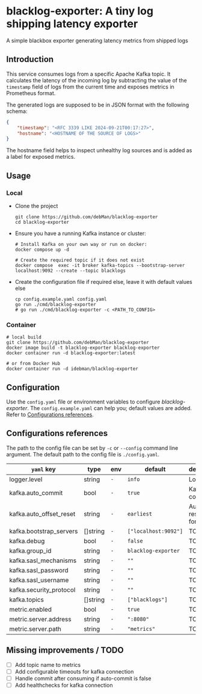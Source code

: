 # blacklog-exporter: A tiny log shipping latency exporter

A simple blackbox exporter generating latency metrics from shipped logs

## Introduction

This service consumes logs from a specific Apache Kafka topic. It calculates the latency of the incoming log by subtracting the value of the `timestamp` field of logs from the current time and exposes metrics in Prometheus format.

The generated logs are supposed to be in JSON format with the following schema:

```json
{
    "timestamp": "<RFC 3339 LIKE 2024-09-21T00:17:27>",
    "hostname": "<HOSTNAME OF THE SOURCE OF LOGS>"
}
```

The hostname field helps to inspect unhealthy log sources and is added as a label for exposed metrics.

## Usage

### Local

- Clone the project

  ``` shell
  git clone https://github.com/debMan/blacklog-exporter
  cd blacklog-exporter
  ```

- Ensure you have a running Kafka instance or cluster:

  ``` shell
  # Install Kafka on your own way or run on docker:
  docker compose up -d

  # Create the required topic if it does not exist
  docker compose  exec -it broker kafka-topics --bootstrap-server localhost:9092 --create --topic blacklogs
  ```

- Create the configuration file if required else, leave it with default values else

  ``` shell
  cp config.example.yaml config.yaml
  go run ./cmd/blacklog-exporter
  # go run ./cmd/blacklog-exporter -c <PATH_TO_CONFIG>
  ```

### Container

``` shell
# local build
git clone https://github.com/debMan/blacklog-exporter
docker image build -t blacklog-exporter blacklog-exporter
docker container run -d blacklog-exporter:latest

# or from Docker Hub
docker container run -d idebman/blacklog-exporter
```

## Configuration

Use the `config.yaml` file or environment variables to configure *blacklog-exporter*. The `config.example.yaml` can help you; default values are added. Refer to [Configurations references](#configurations-references).

## Configurations references

The path to the config file can be set by `-c` or `--config` command line argument. The default path to the config file is `./config.yaml`.

| `yaml` key              | type     | env | default              | description                        |
| ----------------------- | -------- | --- | -------------------- | ---------------------------------- |
| logger.level            | string   | `-` | `info`               | Log level                          |
| kafka.auto_commit       | bool     | `-` | `true`               | Kafka auto commit                  |
| kafka.auto_offset_reset | string   | `-` | `earliest`           | Auto offset reset policy for kafka |
| kafka.bootstrap_servers | []string | `-` | `["localhost:9092"]` | TODO                               |
| kafka.debug             | bool     | `-` | `false`              | TODO                               |
| kafka.group_id          | string   | `-` | `blacklog-exporter`  | TODO                               |
| kafka.sasl_mechanisms   | string   | `-` | `""`                 | TODO                               |
| kafka.sasl_password     | string   | `-` | `""`                 | TODO                               |
| kafka.sasl_username     | string   | `-` | `""`                 | TODO                               |
| kafka.security_protocol | string   | `-` | `""`                 | TODO                               |
| kafka.topics            | []string | `-` | `["blacklogs"]`      | TODO                               |
| metric.enabled          | bool     | `-` | `true`               | TODO                               |
| metric.server.address   | string   | `-` | `":8080"`            | TODO                               |
| metric.server.path      | string   | `-` | `"metrics"`          | TODO                               |

## Missing improvements / TODO

- [ ] Add topic name to metrics
- [ ] Add configurable timeouts for kafka connection
- [ ] Handle commit after consuming if auto-commit is false
- [ ] Add healthchecks for kafka connection
